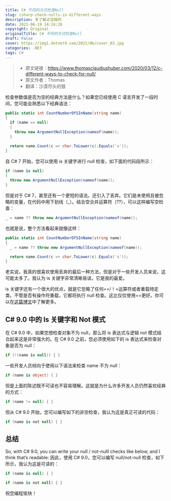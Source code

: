 ```yaml
---
title: C# 不同的方式检查Null
slug: csharp-check-nulls-in-different-ways
description: 多了解点没错的
date: 2021-06-19 14:24:28
copyright: Original
originalTitle: C# 不同的方式检查Null
draft: False
cover: https://img1.dotnet9.com/2021/06/cover_03.jpg
categories: .NET
tags: C#
---
```


> - 原文链接：https://www.thomasclaudiushuber.com/2020/03/12/c-different-ways-to-check-for-null/
> - 原文作者：Thomas
> - 翻译：沙漠尽头的狼

检查参数值是否为空的经典方法是什么？如果您已经使用 C 语言开发了一段时间，您可能会熟悉以下经典语法：

```C#
public static int CountNumberOfSInName(string name)
{
  if (name == null)
  {
    throw new ArgumentNullException(nameof(name));
  }

  return name.Count(c => char.ToLower(c).Equals('s'));
}
```

自 C# 7 开始，您可以使用 is 关键字进行 null 检查，如下面的代码段所示：

```C#
if (name is null)
{
  throw new ArgumentNullException(nameof(name));
}
```

但是对于 C# 7，甚至还有一个更短的语法。还引入了丢弃。它们是未使用且被忽略的变量，在代码中用下划线（\_）。结合空合并运算符（??），可以这样编写空检查：

```C#
_ = name ?? throw new ArgumentNullException(nameof(name));
```

也就是说，整个方法看起来就像这样：

```C#
public static int CountNumberOfSInName(string name)
{
  _ = name ?? throw new ArgumentNullException(nameof(name));

  return name.Count(c => char.ToLower(c).Equals('s'));
}
```

老实说，我真的很喜欢使用丢弃的最后一种方法，但是对于一些开发人员来说，这可能太多了。我认为 is 关键字非常清晰易读。它是我的最爱。

is 关键字还有一个很大的优点，就是它忽略了任何==/！=运算符或者重载特定类。不管是否有操作符重载，它都将执行 null 检查。这比仅仅使用==更好。你可以在[这篇博文](https://www.thomasclaudiushuber.com/2020/03/19/c-why-you-should-prefer-the-is-keyword-over-the-operator/)中了解更多。

## C# 9.0 中的 Is 关键字和 Not 模式

在 C# 9.0 中，如果您想检查对象不为 null，那么将 is 表达式与逻辑 not 模式结合起来这是非常强大的。在 C# 9.0 之前，您必须使用如下的 is 表达式来检查对象是否为 null：

```C#
if (!(name is null)) { }
```

一些开发人员倾向于使用以下语法来检查 name 不为 null：

```C#
if (name is object) { }
```

但是上面的陈述既不可读也不容易理解。这就是为什么许多开发人员仍然喜欢经典的方式：

```C#
if (name != null) { }
```

但从 C# 9.0 开始，您可以编写如下的非空检查，我认为这是真正可读的代码：

```C#
if (name is not null) { }
```

## 总结

So, with C# 9.0, you can write your null / not-nulll checks like below, and I think that’s readable:
因此，使用 C# 9.0，您可以编写 null/not-null 检查，如下所示，我认为这是可读的：

```C#
if (name is null) { }

if (name is not null) { }
```

祝您编程愉快！
